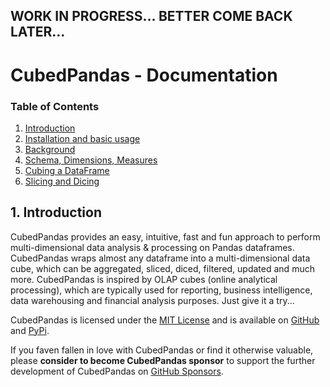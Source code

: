 ## WORK IN PROGRESS... BETTER COME BACK LATER...

# CubedPandas - Documentation 

### Table of Contents
1. [Introduction](#introduction)
2. [Installation and basic usage](#installation-and-basic-usage)
3. [Background](#background)
4. [Schema, Dimensions, Measures](#schema-dimensions-measures)
5. [Cubing a DataFrame](#cubing-a-dataframe)
6. [Slicing and Dicing](#slicing-and-dicing)

## 1. Introduction <a name="introduction"></a>

CubedPandas provides an easy, intuitive, fast and fun approach to perform multi-dimensional 
data analysis & processing on Pandas dataframes. CubedPandas wraps almost any
dataframe into a multi-dimensional data cube, which can be aggregated, sliced, diced, filtered, 
updated and much more. 
CubedPandas is inspired by OLAP cubes (online analytical processing), which are typically used
for reporting, business intelligence, data warehousing and financial analysis purposes. 
Just give it a try...   

CubedPandas is licensed under the [MIT License](LICENSE) and is available on 
[GitHub](https://github.com/Zeutschler/cubedpandas) and [PyPi](https://pypi.org/project/cubedpandas/).

If you faven fallen in love with CubedPandas or find it otherwise valuable, please **consider to become CubedPandas sponsor**
to support the further development of CubedPandas on [GitHub Sponsors](https://github.com/sponsors/Zeutschler).


